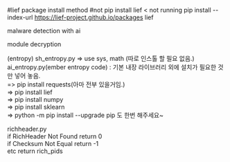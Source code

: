 
#lief package install method
#not pip install lief < not running
pip install --index-url  https://lief-project.github.io/packages lief

malware detection with ai

module decryption


(entropy)
sh_entropy.py => use sys, math (따로 인스톨 할 필요 없음.)  
ai_entropy.py(ember entropy code) : 기본 내장 라이브러리 외에 설치가 필요한 것만 넣어 놓음.  
=> pip install requests(아마 전부 있을거임.)  
=> pip install lief  
=> pip install numpy  
=> pip install sklearn  
=> python -m pip install --upgrade pip 도 한번 해주세요~  

richheader.py   
if RichHeader Not Found return 0    
if Checksum Not Equal return -1   
etc return rich_pids    
